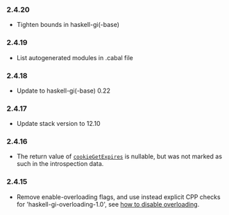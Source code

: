### 2.4.20

+ Tighten bounds in haskell-gi(-base)

### 2.4.19

+ List autogenerated modules in .cabal file

### 2.4.18

+ Update to haskell-gi(-base) 0.22

### 2.4.17

+ Update stack version to 12.10

### 2.4.16

+ The return value of [`cookieGetExpires`](https://hackage.haskell.org/package/gi-soup/docs/GI-Soup-Structs-Cookie.html#v:cookieGetExpires) is nullable, but was not marked as such in the introspection data.

### 2.4.15

+ Remove enable-overloading flags, and use instead explicit CPP checks for 'haskell-gi-overloading-1.0', see [how to disable overloading](https://github.com/haskell-gi/haskell-gi/wiki/Overloading\#disabling-overloading).
